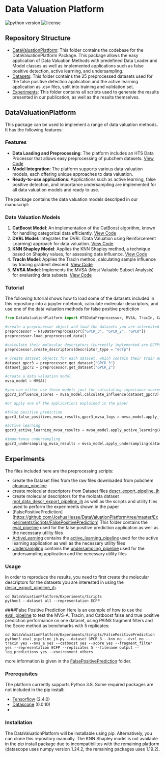 # Data Valuation Platform
![python version](https://img.shields.io/badge/python-v.3.8-blue)
![license](https://img.shields.io/badge/license-MIT-orange)

## Repository Structure
- [DataValuationPlatform](DataValuationPlatform): This folder contains the codebase for the DataValuationPlatform Package. This package allows the easy application of Data Valuation Methods with predefined Data Loader and Model classes as well as implemented applications such as false positive detection, active learning, and undersampling.
- [Datasets](Datasets): This folder contains the 25 preprocessed datasets used for the false positive detection application and the active learning application as .csv files, split into training and validation set.
- [Experiments](Experiments): This folder contains all scripts used to generate the results presented in our publication, as well as the results themselves.


## DataValuationPlatform
This package can be used to implement a range of data valuation methods. It has the following features:
### Features
- **Data Loading and Preprocessing**: The platform includes an HTS Data Processor that allows easy preprocessing of pubchem datasets. [View Code](https://github.com/JoshuaHesse/DataValuationPlatform/blob/master/DataValuationPlatform/models/preprocessor.py)
- **Model Integration**: The platform supports various data valuation models, each offering unique approaches to data valuation.
- **Ready-to-use applications**: Applications such as active learning, false positive detection, and importance undersampling are implemented for all data valuation models and ready to use.

The package contains the data valuation models descriped in our manuscript:
### Data Valuation Models
1. **CatBoost Model**: An implementation of the CatBoost algorithm, known for handling categorical data efficiently. [View Code](https://github.com/JoshuaHesse/DataValuationPlatform/blob/master/DataValuationPlatform/models/catboost/CatBoost_model.py)
2. **DVRL Model**: Integrates the DVRL (Data Valuation using Reinforcement Learning) approach for data valuation. [View Code](https://github.com/JoshuaHesse/DataValuationPlatform/blob/master/DataValuationPlatform/models/dvrl/DVRL_model.py)
3. **KNN Shapley Model**: Applies the KNN Shapley method, a technique based on Shapley values, for assessing data influence. [View Code](https://github.com/JoshuaHesse/DataValuationPlatform/blob/master/DataValuationPlatform/models/knn_shapley/KNN_Shapley_model.py)
4. **TracIn Model**: Applies the TracIn method, calculating sample influence by tracing gradient descent. [View Code](https://github.com/JoshuaHesse/DataValuationPlatform/blob/master/DataValuationPlatform/models/knn_shapley/TracIn_model.py)
5. **MVSA Model**: Implements the MVSA (Most Valuable Subset Analysis) for evaluating data subsets. [View Code](https://github.com/JoshuaHesse/DataValuationPlatform/blob/master/DataValuationPlatform/models/mvsa/MVSA_model.py)

### Tutorial
The following tutorial shows how to load some of the datasets included in this repository into a jupyter notebook, calculate molecular descriptors, and use one of the data valuation methods for false positive prediction

```python
from DataValuationPlatform import HTSDataPreprocessor, MVSA, TracIn, CatBoost, DVRL

#create a preprocessor object and load the datasets you are interested in (e.g. the preprocessed datasets supplied in this repository by using their names)
preprocessor = HTSDataPreprocessor(["GPCR_3", "GPCR_2", "GPCR"])
preprocessor.load_preprocessed_data()

#calculate their molecular descriptors (currently implemented are ECFPs, a set of 208 RDKit descriptors, and SMILES)
preprocessor.create_descriptors(descriptor_type = "ecfp")

# create dataset objects for each dataset, which contain their train and test sets, molecular descriptors, labels
dataset_gpcr3 = preprocessor.get_dataset("GPCR_3")
dataset_gpcr2 = preprocessor.get_dataset("GPCR_2")

#create a data valuation model
mvsa_model = MVSA()

#you can either use these models just for calculating importance scores for a dataset
gpcr3_influence_scores = mvsa_model.calculate_influence(dataset_gpcr3)

#or apply one of the applications explained in the paper

#false positive prediction
gpcr3_false_positives_mvsa_results,gpcr3_mvsa_logs = mvsa_model.apply_false_positive_identification(dataset = dataset_gpcr3, replicates = 3)

#active learning
gpcr3_active_learning_mvsa_results = mvsa_model.apply_active_learning(dataset = dataset_gpcr3, step_size = 1, steps = 6, regression_function = "gpr", sampling_function = "greedy")

#importance undersampling
gpcr3_undersampling_mvsa_results = mvsa_model.apply_undersampling(dataset = dataset_gpcr3, steps = 19)
```
## Experiments
The files included here are the preprocessing scripts:
- create the Dataset files from the raw files downloaded from pubchem [cleanup_pipeline](https://github.com/JoshuaHesse/DataValuationPlatform/blob/master/Experiments/Scripts/cleanup_pipeline_jh.py)
- create molecular descriptors from Dataset files [descr_export_pipeline_jh](https://github.com/JoshuaHesse/DataValuationPlatform/blob/master/Experiments/Scripts/descr_export_pipeline_jh.py)
- create molecular descriptors for the moldata dataset [mol_data_descr_export_pipeline_jh](https://github.com/JoshuaHesse/DataValuationPlatform/blob/master/Experiments/Scripts/mol_data_descr_export_pipeline_jh.py)
as well as the scripts and utility files used to perform the experiments shown in the paper
- [FalsePositivePrediction] (https://github.com/JoshuaHesse/DataValuationPlatform/tree/master/Experiments/Scripts/FalsePositivePrediction) This folder contains the [eval_pipeline](https://github.com/JoshuaHesse/DataValuationPlatform/blob/master/Experiments/Scripts/FalsePositivePrediction/eval_pipeline_jh.py) used for the false positive prediction application as well as the necessary utility files
- [ActiveLearning](https://github.com/JoshuaHesse/DataValuationPlatform/tree/master/Experiments/Scripts/ActiveLearning) contains the [active_learning_pipeline](https://github.com/JoshuaHesse/DataValuationPlatform/blob/master/Experiments/Scripts/ActiveLearning/active_learning_pipeline_jh.py) used for the active learning application as well as the necessary utility files
- [Undersampling](https://github.com/JoshuaHesse/DataValuationPlatform/tree/master/Experiments/Scripts/Undersampling) contains the [undersampling_pipeline](https://github.com/JoshuaHesse/DataValuationPlatform/blob/master/Experiments/Scripts/Undersampling/undersampling_pipeline_jh.py) used for the undersampling application and the necessary utility files

### Usage
In order to reproduce the results, you need to first create the molecular descriptors for the datasets you are interested in using the [descr_export_pipeline_jh](https://github.com/JoshuaHesse/DataValuationPlatform/blob/master/Experiments/Scripts/descr_export_pipeline_jh.py). 
```
cd DataValuationPlatform/Experiments/Scripts
python3 --dataset all --representation ECFP
```
####False Positive Prediction
Here is an example of how to use the [eval_pipeline](https://github.com/JoshuaHesse/DataValuationPlatform/blob/master/Experiments/Scripts/FalsePositivePrediction/eval_pipeline_jh.py) to test the MVS-A, Tracin, and Catboost false and true positive prediction performance on one dataset, using PAINS fragment filters and the Score method as benchmarks with 5 replicates:
```
cd DataValuationPlatform/Experiments/Scripts/FalsePositivePrediction
python3 eval_pipeline_jh.py --dataset GPCR_3 --knn no --dvrl no --tracin yes --mvs_a yes --catboost yes --score yes --fragment_filter yes --representation ECFP --replicates 5 --filename output --log_predictions yes --environment others
```
more information is given in the [FalsePositivePrediction](https://github.com/JoshuaHesse/DataValuationPlatform/tree/master/Experiments/Scripts/FalsePositivePrediction) folder.
### Prerequisites
The platform currently supports Python 3.8. Some required packages are not included in the pip install: 
- [Tensorflow](https://www.tensorflow.org/) (2.4.0)
- [Datascope](https://pypi.org/project/datascope/0.0.10/) (0.0.10)
- 

### Installation
The DataValuationPlatform will be installable using pip. Alternatively, you can clone this repository manually. 
The KNN Shapley model is not available in the pip install package due to incompatibilites with the remaining platform (datascope uses numpy version 1.24.2, the remaining packages uses 1.19.2). 


